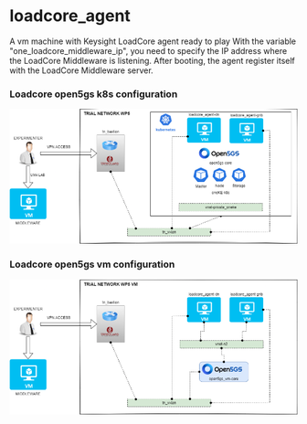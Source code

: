 # loadcore_agent

A vm machine with Keysight LoadCore agent ready to play
With the variable "one_loadcore_middleware_ip", you need to specify the IP address where the LoadCore Middleware is listening.
After booting, the agent register itself with the LoadCore Middleware server.

### Loadcore open5gs k8s configuration

![loadcore_open5gs_k8s](img/loadcore_open5gs_k8s.png)

### Loadcore open5gs vm configuration

![loadcore_open5gs_vm](img/loadcore_open5gs_vm.png)
